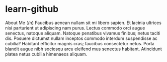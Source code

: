 # learn-github

About Me (/n)
Faucibus aenean nullam sit mi libero sapien. Et lacinia ultrices nisi parturient ut adipiscing nam purus. Lectus commodo orci augue senectus, natoque aliquam. Natoque penatibus vivamus finibus; netus taciti dis. Posuere dictumst nullam inceptos commodo interdum suspendisse ac cubilia? Habitant efficitur magnis cras; faucibus consectetur netus. Porta blandit augue nibh sociosqu arcu eleifend mus senectus habitant. Atincidunt platea netus cubilia himenaeos aliquam.
